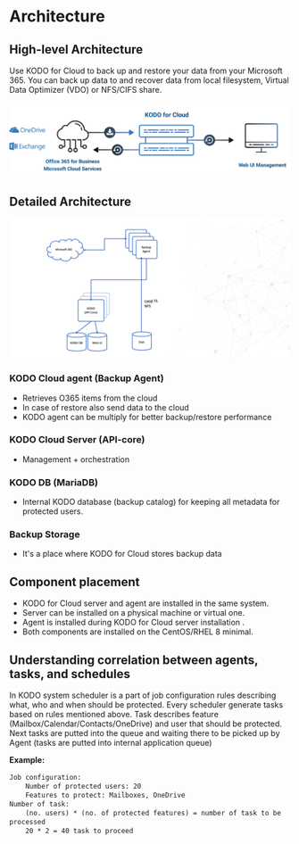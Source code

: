 # Architecture

## High-level Architecture

Use KODO for Cloud to back up and restore your data from your Microsoft 365. You can back up data to and recover data from local filesystem, Virtual Data Optimizer \(VDO\) or NFS/CIFS share. 

![](../.gitbook/assets/kodo-for-cloud-architecture.png)

## Detailed Architecture

![](../.gitbook/assets/kodo-for-cloud-detailed-architecture.png)

### KODO Cloud agent \(Backup Agent\)



* Retrieves O365 items from the cloud
* In case of restore also send data to the cloud
* KODO agent can be multiply for better backup/restore performance

### KODO Cloud Server \(API-core\)

* Management + orchestration

### KODO DB \(MariaDB\) 

* Internal KODO database \(backup catalog\) for keeping all metadata for protected users. 

### Backup Storage

* It's a place where KODO for Cloud stores backup data

## Component placement

* KODO for Cloud server and agent are installed in the same system. 
* Server can be installed on a physical machine or virtual one.
* Agent is installed during KODO for Cloud server installation .
* Both components are installed on the CentOS/RHEL 8 minimal.

## Understanding correlation between agents, tasks, and schedules

In KODO system scheduler is a part of job configuration  rules describing what, who and when should be protected. Every scheduler generate tasks based on rules mentioned above. Task describes feature \(Mailbox/Calendar/Contacts/OneDrive\) and user that should be protected. Next tasks are putted into the queue and waiting there to be picked up by Agent \(tasks are putted into internal application queue\)

**Example:**

```text
Job configuration:
    Number of protected users: 20
    Features to protect: Mailboxes, OneDrive 
Number of task:
    (no. users) * (no. of protected features) = number of task to be processed 
    20 * 2 = 40 task to proceed
```

